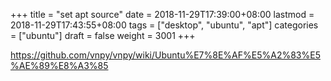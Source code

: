 +++
title = "set apt source"
date = 2018-11-29T17:39:00+08:00
lastmod = 2018-11-29T17:43:55+08:00
tags = ["desktop", "ubuntu", "apt"]
categories = ["ubuntu"]
draft = false
weight = 3001
+++

<https://github.com/vnpy/vnpy/wiki/Ubuntu%E7%8E%AF%E5%A2%83%E5%AE%89%E8%A3%85>
